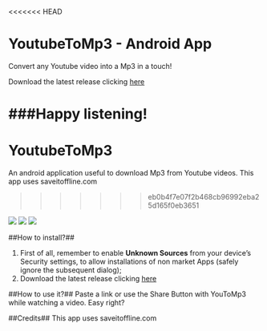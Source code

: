 <<<<<<< HEAD
# YoutubeToMp3 - Android App
Convert any Youtube video into a Mp3 in a touch!

Download the latest release clicking [here](https://github.com/makebit/YoutubeToMp3/blob/master/YoutubeToMp3.apk)

###Happy listening!
=======
# YoutubeToMp3
An android application useful to download Mp3 from Youtube videos.
This app uses saveitoffline.com
>>>>>>> eb0b4f7e07f2b468cb96992eba25d165f0eb3651

![](http://s9.postimg.org/3wjxk0cgb/home_smartphone_en.png)
![](http://s9.postimg.org/vxxyxphqj/youtube_click.png)
![](http://s9.postimg.org/3mcf0nxu3/youtube_share.png)


##How to install?##

 1. First of all, remember to enable **Unknown Sources** from your device’s Security settings, to allow installations of non market Apps (safely ignore the subsequent dialog);
 2. Download the latest release clicking [here](https://github.com/makebit/YoutubeToMp3/blob/master/YoutubeToMp3.apk)

##How to use it?##
Paste a link or use the Share Button with YouToMp3 while watching a video.
Easy right?

##Credits##
This app uses saveitoffline.com